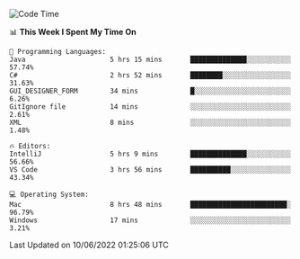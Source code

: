 <!--START_SECTION:waka-->
![Code Time](http://img.shields.io/badge/Code%20Time-45%20hrs%2021%20mins-blue)

📊 **This Week I Spent My Time On** 

```text
💬 Programming Languages: 
Java                     5 hrs 15 mins       ██████████████░░░░░░░░░░░   57.74% 
C#                       2 hrs 52 mins       ████████░░░░░░░░░░░░░░░░░   31.63% 
GUI_DESIGNER_FORM        34 mins             █░░░░░░░░░░░░░░░░░░░░░░░░   6.26% 
GitIgnore file           14 mins             ░░░░░░░░░░░░░░░░░░░░░░░░░   2.61% 
XML                      8 mins              ░░░░░░░░░░░░░░░░░░░░░░░░░   1.48%

🔥 Editors: 
IntelliJ                 5 hrs 9 mins        ██████████████░░░░░░░░░░░   56.66% 
VS Code                  3 hrs 56 mins       ██████████░░░░░░░░░░░░░░░   43.34%

💻 Operating System: 
Mac                      8 hrs 48 mins       ████████████████████████░   96.79% 
Windows                  17 mins             ░░░░░░░░░░░░░░░░░░░░░░░░░   3.21%

```


 Last Updated on 10/06/2022 01:25:06 UTC
<!--END_SECTION:waka-->
